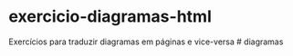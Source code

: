 # exercicio-diagramas-html
Exercícios para traduzir diagramas em páginas e vice-versa
#   d i a g r a m a s  
 